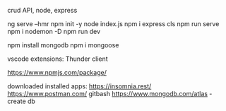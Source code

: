 crud API, node, express


ng serve –hmr
npm init -y
node index.js
npm i express
cls
npm run serve
npm i nodemon -D
npm run dev

npm install mongodb
npm i mongoose


vscode extensions:
Thunder client

https://www.npmjs.com/package/ 

downloaded installed apps:
https://insomnia.rest/ 
https://www.postman.com/
gitbash
https://www.mongodb.com/atlas - create db
